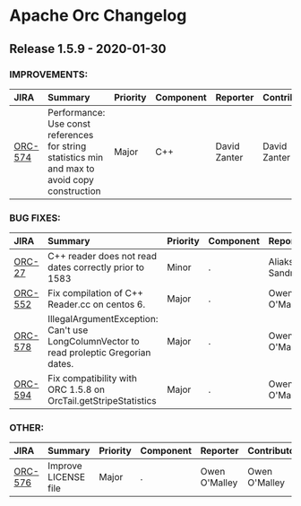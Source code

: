 
<!---
# Licensed to the Apache Software Foundation (ASF) under one
# or more contributor license agreements.  See the NOTICE file
# distributed with this work for additional information
# regarding copyright ownership.  The ASF licenses this file
# to you under the Apache License, Version 2.0 (the
# "License"); you may not use this file except in compliance
# with the License.  You may obtain a copy of the License at
#
#     http://www.apache.org/licenses/LICENSE-2.0
#
# Unless required by applicable law or agreed to in writing, software
# distributed under the License is distributed on an "AS IS" BASIS,
# WITHOUT WARRANTIES OR CONDITIONS OF ANY KIND, either express or implied.
# See the License for the specific language governing permissions and
# limitations under the License.
-->
# Apache Orc Changelog

## Release 1.5.9 - 2020-01-30



### IMPROVEMENTS:

| JIRA | Summary | Priority | Component | Reporter | Contributor |
|:---- |:---- | :--- |:---- |:---- |:---- |
| [ORC-574](https://issues.apache.org/jira/browse/ORC-574) | Performance: Use const references for string statistics min and max to avoid copy construction |  Major | C++ | David Zanter | David Zanter |


### BUG FIXES:

| JIRA | Summary | Priority | Component | Reporter | Contributor |
|:---- |:---- | :--- |:---- |:---- |:---- |
| [ORC-27](https://issues.apache.org/jira/browse/ORC-27) | C++ reader does not read dates correctly prior to 1583 |  Minor | . | Aliaksei Sandryhaila | Owen O'Malley |
| [ORC-552](https://issues.apache.org/jira/browse/ORC-552) | Fix compilation of C++ Reader.cc on centos 6. |  Major | . | Owen O'Malley | Owen O'Malley |
| [ORC-578](https://issues.apache.org/jira/browse/ORC-578) | IllegalArgumentException: Can't use LongColumnVector to read proleptic Gregorian dates. |  Major | . | Owen O'Malley | Owen O'Malley |
| [ORC-594](https://issues.apache.org/jira/browse/ORC-594) | Fix compatibility with ORC 1.5.8 on OrcTail.getStripeStatistics |  Major | . | Owen O'Malley | Owen O'Malley |


### OTHER:

| JIRA | Summary | Priority | Component | Reporter | Contributor |
|:---- |:---- | :--- |:---- |:---- |:---- |
| [ORC-576](https://issues.apache.org/jira/browse/ORC-576) | Improve LICENSE file |  Major | . | Owen O'Malley | Owen O'Malley |


